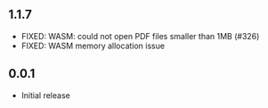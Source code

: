 ## 1.1.7

* FIXED: WASM: could not open PDF files smaller than 1MB (#326)
* FIXED: WASM memory allocation issue

## 0.0.1

* Initial release

